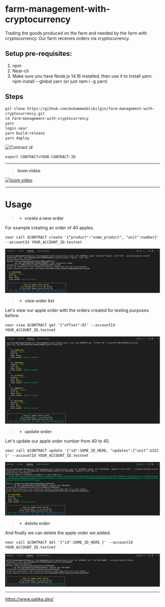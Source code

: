 # farm-management-with-cryptocurrency

Trading the goods produced on the farm and needed by the farm with cryptocurrency. Our farm receives orders via cryptocurrency.

## Setup​ pre-requisites​:

1. npm
2. Near-cli
3. Make sure you have Node.js 14.16 installed, then use it to install yarn: npm install --global yarn (or just npm i -g yarn)

## Steps

    git clone https://github.com/muhammedalibilgin/farm-management-with-cryptocurrency.git
    cd farm-management-with-cryptocurrency
    yarn
    login near
    yarn build:release
    yarn deploy

![Contract id](https://patika-prod.s3-eu-central-1.amazonaws.com/content/courses/near-developer-course/lessons/example-crud-dApp/dpng-TxtuzaQZj8ubQnx7d)

    export CONTRACT=YOUR-CONTRACT-ID

---

> **loom video**

[![loom video](https://encrypted-tbn0.gstatic.com/images?q=tbn:ANd9GcRcp7mu45C_kbp41MmhGKM_imB2VcIKcAnXaHohJtfXq77uoEMxfVdx0klpg93G9dpHVTY&usqp=CAU)](https://www.loom.com/share/dbd31c9365d749a1aaa5b06b793f8958)

---

# Usage

> -   **create a new order**

For example creating an order of 40 apples.

    near call $CONTRACT create '{"product":"some_product", "unit":number}' --accountId YOUR_ACCOUNT_ID.testnet

![Create a new order](./figures/create_order.png)

> -   **view order list**

Let's view our apple order with the orders created for testing purposes before.

    near view $CONTRACT get '{"offset":0}' --accountId YOUR_ACCOUNT_ID.testnet

![View order list](./figures/view_order_list.png)

> -   **update order**

Let's update our apple order number from 40 to 45.

    near call $CONTRACT update '{"id":SOME_ID_HERE, "updates":{"unit":U32} }' --accountId YOUR_ACCOUNT_ID.testnet

![Update order list](./figures/update_order.png)

> -   **delete order**

And finally we can delete the apple order we added.

    near call $CONTRACT del '{"id":SOME_ID_HERE }' --accountId YOUR_ACCOUNT_ID.testnet

![Delete order list](./figures/delete_order.png)

---

<https://www.patika.dev/>
